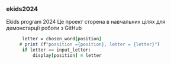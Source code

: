 ### ekids2024
Ekids program 2024
Це проект сторена в навчальних цілях для демонстарції роботи з GitHub

``` for position in range (word_length):
      letter = chosen_word[position]
     # print (f"possition ={position}, letter = {letter}")
      if letter == input_letter:
          display[position] = letter

```
